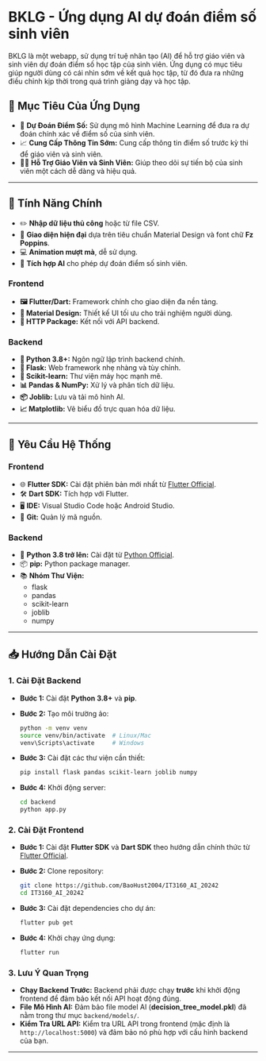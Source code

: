 # BKLG - Ứng dụng AI dự đoán điểm số sinh viên

BKLG là một webapp, sử dụng trí tuệ nhân tạo (AI) để hỗ trợ giáo viên và sinh viên dự đoán điểm số học tập của sinh viên. Ứng dụng có mục tiêu giúp người dùng có cái nhìn sớm về kết quả học tập, từ đó đưa ra những điều chỉnh kịp thời trong quá trình giảng dạy và học tập.

## 🎯 Mục Tiêu Của Ứng Dụng

- 🧠 **Dự Đoán Điểm Số:** Sử dụng mô hình Machine Learning để đưa ra dự đoán chính xác về điểm số của sinh viên.
- 📈 **Cung Cấp Thông Tin Sớm:** Cung cấp thông tin điểm số trước kỳ thi để giáo viên và sinh viên.
- 👩‍🏫 **Hỗ Trợ Giáo Viên và Sinh Viên:** Giúp theo dõi sự tiến bộ của sinh viên một cách dễ dàng và hiệu quả.

---

## 🚪 Tính Năng Chính

- ✏️ **Nhập dữ liệu thủ công** hoặc từ file CSV.
- 🎨 **Giao diện hiện đại** dựa trên tiêu chuẩn Material Design và font chữ **Fz Poppins**.
- 💻 **Animation mượt mà**, dễ sử dụng.
- 🔮 **Tích hợp AI** cho phép dự đoán điểm số sinh viên.


### Frontend

- **🖼️ Flutter/Dart:** Framework chính cho giao diện đa nền tảng.
- **🎨 Material Design:** Thiết kế UI tối ưu cho trải nghiệm người dùng.
- **🔗 HTTP Package:** Kết nối với API backend.

### Backend

- **🐍 Python 3.8+:** Ngôn ngữ lập trình backend chính.
- **🍶 Flask:** Web framework nhẹ nhàng và tùy chỉnh.
- **🤖 Scikit-learn:** Thư viện máy học mạnh mẽ.
- **📊 Pandas & NumPy:** Xử lý và phân tích dữ liệu.
- **📦 Joblib:** Lưu và tải mô hình AI.
- **📈 Matplotlib:** Vẽ biểu đồ trực quan hóa dữ liệu.

---

## 🔧 Yêu Cầu Hệ Thống

### Frontend

- 🌐 **Flutter SDK:** Cài đặt phiên bản mới nhất từ [Flutter Official](https://flutter.dev/docs/get-started/install).
- 🛠️ **Dart SDK:** Tích hợp với Flutter.
- 🖥️ **IDE:** Visual Studio Code hoặc Android Studio.
- 🧰 **Git:** Quản lý mã nguồn.

### Backend

- 🐍 **Python 3.8 trở lên:** Cài đặt từ [Python Official](https://www.python.org/downloads/).
- 📦 **pip:** Python package manager.
- 📚 **Nhóm Thư Viện:**
  - flask
  - pandas
  - scikit-learn
  - joblib
  - numpy

---

## 📥 Hướng Dẫn Cài Đặt

### 1. **Cài Đặt Backend**

- **Bước 1:** Cài đặt **Python 3.8+** và **pip**.
- **Bước 2:** Tạo môi trường ảo:
  
    ```bash
    python -m venv venv
    source venv/bin/activate  # Linux/Mac
    venv\Scripts\activate     # Windows
    ```

- **Bước 3:** Cài đặt các thư viện cần thiết:
  
    ```bash
    pip install flask pandas scikit-learn joblib numpy
    ```

- **Bước 4:** Khởi động server:
  
    ```bash
    cd backend
    python app.py
    ```

### 2. **Cài Đặt Frontend**

- **Bước 1:** Cài đặt **Flutter SDK** và **Dart SDK** theo hướng dẫn chính thức từ [Flutter Official](https://flutter.dev/docs/get-started/install).
- **Bước 2:** Clone repository:
  
    ```bash
    git clone https://github.com/BaoHust2004/IT3160_AI_20242
    cd IT3160_AI_20242
    ```

- **Bước 3:** Cài đặt dependencies cho dự án:
  
    ```bash
    flutter pub get
    ```

- **Bước 4:** Khởi chạy ứng dụng:
  
    ```bash
    flutter run
    ```

### 3. **Lưu Ý Quan Trọng**

- **Chạy Backend Trước:** Backend phải được chạy **trước** khi khởi động frontend để đảm bảo kết nối API hoạt động đúng.
- **File Mô Hình AI:** Đảm bảo file model AI (**decision_tree_model.pkl**) đã nằm trong thư mục `backend/models/`.
- **Kiểm Tra URL API:** Kiểm tra URL API trong frontend (mặc định là `http://localhost:5000`) và đảm bảo nó phù hợp với cấu hình backend của bạn.

---
